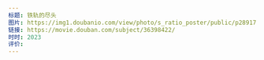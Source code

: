 ```yaml
---
标题: 铁轨的尽头
图片: https://img1.doubanio.com/view/photo/s_ratio_poster/public/p2891742539.webp
链接: https://movie.douban.com/subject/36398422/
时时: 2023
评价:
---
```


